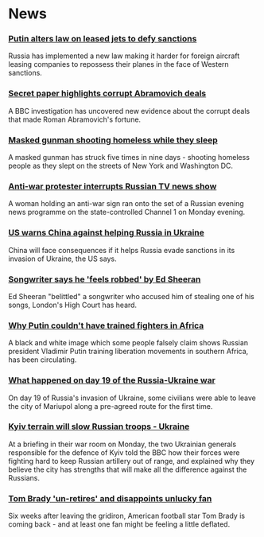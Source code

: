# News
### [Putin alters law on leased jets to defy sanctions](https://www.bbc.com/news/business-60741161)
Russia has implemented a new law making it harder for foreign aircraft leasing companies to repossess their planes in the face of Western sanctions. 
### [Secret paper highlights corrupt Abramovich deals](https://www.bbc.com/news/world-europe-60736185)
A BBC investigation has uncovered new evidence about the corrupt deals that made Roman Abramovich's fortune.
### [Masked gunman shooting homeless while they sleep](https://www.bbc.com/news/world-us-canada-60739098)
A masked gunman has struck five times in nine days - shooting homeless people as they slept on the streets of New York and Washington DC.
### [Anti-war protester interrupts Russian TV news show](https://www.bbc.com/news/world-europe-60744605)
A woman holding an anti-war sign ran onto the set of a Russian evening news programme on the state-controlled Channel 1 on Monday evening. 
### [US warns China against helping Russia in Ukraine](https://www.bbc.com/news/world-asia-china-60732486)
China will face consequences if it helps Russia evade sanctions in its invasion of Ukraine, the US says.
### [Songwriter says he 'feels robbed' by Ed Sheeran](https://www.bbc.com/news/entertainment-arts-60737066)
Ed Sheeran "belittled" a songwriter who accused him of stealing one of his songs, London's High Court has heard.
### [Why Putin couldn't have trained fighters in Africa](https://www.bbc.com/news/60705629)
A black and white image which some people falsely claim shows Russian president Vladimir Putin training liberation movements in southern Africa, has been circulating. 
### [What happened on day 19 of the Russia-Ukraine war](https://www.bbc.com/news/world-europe-60741338)
On day 19 of Russia's invasion of Ukraine, some civilians were able to leave the city of Mariupol along a pre-agreed route for the first time. 
### [Kyiv terrain will slow Russian troops - Ukraine](https://www.bbc.com/news/world-europe-60745493)
At a briefing in their war room on Monday, the two Ukrainian generals responsible for the defence of Kyiv told the BBC how their forces were fighting hard to keep Russian artillery out of range, and explained why they believe the city has strengths that will make all the difference against the Russians.
### [Tom Brady 'un-retires' and disappoints unlucky fan](https://www.bbc.com/news/world-us-canada-60741228)
Six weeks after leaving the gridiron, American football star Tom Brady is coming back - and at least one fan might be feeling a little deflated.
